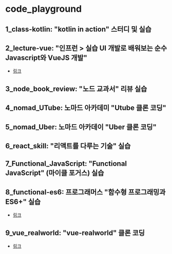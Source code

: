 # code_playground

## 1_class-kotlin: "kotlin in action" 스터디 및 실습
## 2_lecture-vue: "인프런 > 실습 UI 개발로 배워보는 순수 Javascript와 VueJS 개발"
  - [링크](https://www.inflearn.com/course/%EC%88%9C%EC%88%98js-vuejs-%EA%B0%9C%EB%B0%9C-%EA%B0%95%EC%A2%8C/)
## 3_node_book_review: "노드 교과서" 리뷰 실습
## 4_nomad_UTube: 노마드 아카데미 "Utube 클론 코딩"
## 5_nomad_Uber: 노마드 아카데이 "Uber 클론 코딩"
## 6_react_skill: "리액트를 다루는 기술" 실습
## 7_Functional_JavaScript: "Functional JavaScript" (마이클 포거스) 실습
## 8_functional-es6: 프로그래머스 "함수형 프로그래밍과 ES6+" 실습
  - [링크](https://programmers.co.kr/learn/courses/7637)
## 9_vue_realworld: "vue-realworld" 클론 코딩
  - [링크](https://github.com/gothinkster/vue-realworld-example-app)